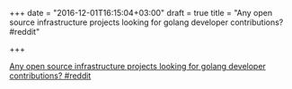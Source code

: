 +++
date = "2016-12-01T16:15:04+03:00"
draft = true
title = "Any open source infrastructure projects looking for golang developer contributions?  #reddit"

+++

<p><a href="https://t.co/BWXDG9z0Rw">Any open source infrastructure projects looking for golang developer contributions?  #reddit</a></p>
